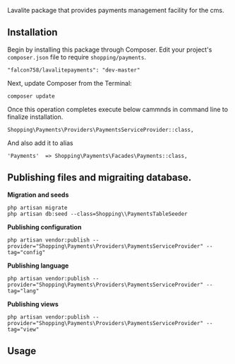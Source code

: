 Lavalite package that provides payments management facility for the cms.

## Installation

Begin by installing this package through Composer. Edit your project's `composer.json` file to require `shopping/payments`.

    "falcon758/lavalitepayments": "dev-master"

Next, update Composer from the Terminal:

    composer update

Once this operation completes execute below cammnds in command line to finalize installation.

    Shopping\Payments\Providers\PaymentsServiceProvider::class,

And also add it to alias

    'Payments'  => Shopping\Payments\Facades\Payments::class,

## Publishing files and migraiting database.

**Migration and seeds**

    php artisan migrate
    php artisan db:seed --class=Shopping\\PaymentsTableSeeder

**Publishing configuration**

    php artisan vendor:publish --provider="Shopping\Payments\Providers\PaymentsServiceProvider" --tag="config"

**Publishing language**

    php artisan vendor:publish --provider="Shopping\Payments\Providers\PaymentsServiceProvider" --tag="lang"

**Publishing views**

    php artisan vendor:publish --provider="Shopping\Payments\Providers\PaymentsServiceProvider" --tag="view"


## Usage


